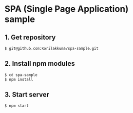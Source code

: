 SPA (Single Page Application) sample
=========

## 1. Get repository
  
```bash
$ git@github.com:Korilakkuma/spa-sample.git
```
  
## 2. Install npm modules
  
```bash
$ cd spa-sample
$ npm install
```
  
## 3. Start server
  
```bash
$ npm start
```
  
